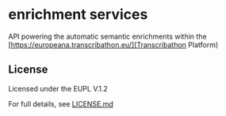 # enrichment services
API powering the automatic semantic enrichments within the [https://europeana.transcribathon.eu/](Transcribathon Platform)

## License

Licensed under the EUPL V.1.2

For full details, see [LICENSE.md](LICENSE.md)
